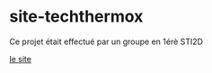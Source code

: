 # site-techthermox
 
Ce projet était effectué par un groupe en 1érè STI2D

[le site](https://idfl0wx.github.io/site-techthermox/)
